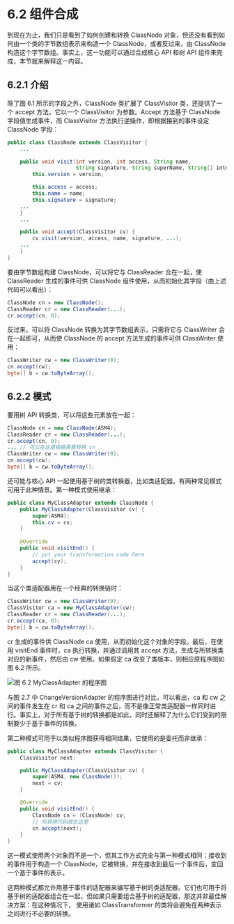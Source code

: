 # 6.2 组件合成

到现在为止，我们只是看到了如何创建和转换 ClassNode 对象，但还没有看到如何由一个类的字节数组表示来构造一个 ClassNode，或者反过来，由 ClassNode 构造这个字节数组。事实上，这一功能可以通过合成核心 API 和树 API 组件来完成，本节就来解释这一内容。

## 6.2.1 介绍

除了图 6.1 所示的字段之外，ClassNode 类扩展了 ClassVisitor 类，还提供了一个 accept 方法，它以一个 ClassVisitor 为参数。Accept 方法基于 ClassNode 字段值生成事件，而 ClassVisitor 方法执行逆操作，即根据接到的事件设定 ClassNode 字段：

```java
public class ClassNode extends ClassVisitor {
    ...

    public void visit(int version, int access, String name,
                      String signature, String superName, String[] interfaces[]) {
        this.version = version;

        this.access = access;
        this.name = name;
        this.signature = signature;
    ...
    }
    ...

    public void accept(ClassVisitor cv) {
        cv.visit(version, access, name, signature, ...);
    ...
    }
}
```

要由字节数组构建 ClassNode，可以将它与 ClassReader 合在一起，使 ClassReader 生成的事件可供 ClassNode 组件使用，从而初始化其字段（由上述代码可以看出）：

```java
ClassNode cn = new ClassNode(); 
ClassReader cr = new ClassReader(...); 
cr.accept(cn, 0);
```

反过来，可以将 ClassNode 转换为其字节数组表示，只需将它与 ClassWriter 合在一起即可，从而使 ClassNode 的 accept 方法生成的事件可供 ClassWriter 使用：

```java
ClassWriter cw = new ClassWriter(0); 
cn.accept(cw);
byte[] b = cw.toByteArray();
```

## 6.2.2 模式

要用树 API 转换类，可以将这些元素放在一起：

```java
ClassNode cn = new ClassNode(ASM4); 
ClassReader cr = new ClassReader(...); 
cr.accept(cn, 0);
... // 可以在这里根据需要转换 cn 
ClassWriter cw = new ClassWriter(0); 
cn.accept(cw);
byte[] b = cw.toByteArray();
```

还可能与核心 API 一起使用基于树的类转换器，比如类适配器。有两种常见模式可用于此种情景。第一种模式使用继承：

```java
public class MyClassAdapter extends ClassNode { 
    public MyClassAdapter(ClassVisitor cv) {
        super(ASM4); 
        this.cv = cv;
    }
    
    @Override 
    public void visitEnd() {
        // put your transformation code here
        accept(cv);
    }
}
```

当这个类适配器用在一个经典的转换链时：

```java
ClassWriter cw = new ClassWriter(0); 
ClassVisitor ca = new MyClassAdapter(cw); 
ClassReader cr = new ClassReader(...); 
cr.accept(ca, 0);
byte[] b = cw.toByteArray();
```

cr 生成的事件供 ClassNode ca 使用，从而初始化这个对象的字段。最后，在使用 visitEnd 事件时，ca 执行转换，并通过调用其 accept 方法，生成与所转换类对应的新事件，然后由 cw 使用。如果假定 ca 改变了类版本，则相应原程序图如图 6.2 所示。

![图 6.2 MyClassAdapter 的程序图](/images/bytecode/asm-document/6.2-1.png)

与图 2.7 中 ChangeVersionAdapter 的程序图进行对比，可以看出，ca 和 cw 之间的事件发生在 cr 和 ca 之间的事件之后，而不是像正常类适配器一样同时进行。事实上，对于所有基于树的转换都是如此，同时还解释了为什么它们受到的限制要少于基于事件的转换。

第二种模式可用于以类似程序图获得相同结果，它使用的是委托而非继承：

```java
public class MyClassAdapter extends ClassVisitor {
    ClassVisitor next;

    public MyClassAdapter(ClassVisitor cv) {
        super(ASM4, new ClassNode());
        next = cv;
    }

    @Override
    public void visitEnd() {
        ClassNode cn = (ClassNode) cv;
        // 将转换代码放在这里
        cn.accept(next);
    }
}
```

这一模式使用两个对象而不是一个，但其工作方式完全与第一种模式相同：接收到的事件用于构造一个 ClassNode，它被转换，并在接收到最后一个事件后，变回一个基于事件的表示。

这两种模式都允许用基于事件的适配器来编写基于树的类适配器。它们也可用于将基于树的适配器组合在一起，但如果只需要组合基于树的适配器，那这并非最佳解决方案：在这种情况下， 使用诸如 ClassTransformer 的类将会避免在两种表示之间进行不必要的转换。